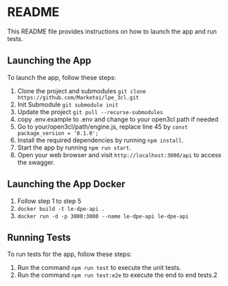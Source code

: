 # README

This README file provides instructions on how to launch the app and run tests.

## Launching the App

To launch the app, follow these steps:

1. Clone the project and submodules `git clone https://github.com/Marketoi/lpe_3cl.git`
2. Init Submodule `git submodule init`
3. Update the project `git pull --recurse-submodules`
4. copy .env.example to .env and change to your open3cl path if needed
5. Go to your/open3cl/path/engine.js, replace line 45 by `const package_version = '0.1.0';`
6. Install the required dependencies by running `npm install`.
7. Start the app by running `npm run start`.
8. Open your web browser and visit `http://localhost:3000/api` to access the swagger.

## Launching the App Docker
1. Follow step 1 to step 5
2. `docker build -t le-dpe-api .`
3. `docker run -d -p 3000:3000 --name le-dpe-api le-dpe-api`

## Running Tests

To run tests for the app, follow these steps:

1. Run the command `npm run test` to execute the unit tests.
2. Run the command `npm run test:e2e` to execute the end to end tests.2